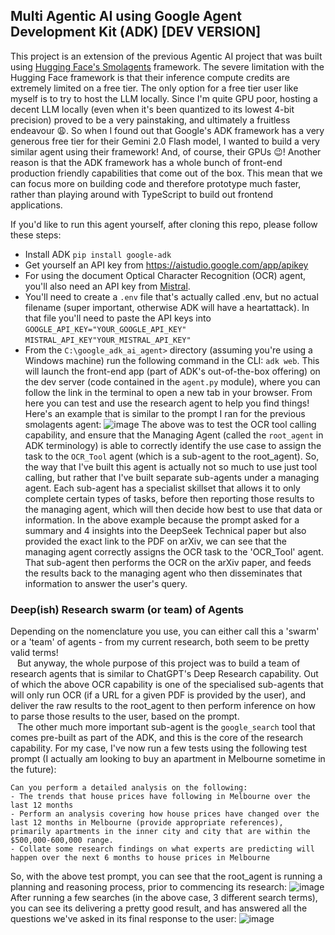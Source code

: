 ## Multi Agentic AI using Google Agent Development Kit (ADK) [DEV VERSION]

This project is an extension of the previous Agentic AI project that was built using <a href="https://github.com/VikramsDataScience/ocr_ai_agent/tree/main">Hugging Face's Smolagents</a> framework. The severe limitation with the Hugging Face framework is that their inference compute credits are extremely limited on a free tier. 
The only option for a free tier user like myself is to try to host the LLM locally. Since I'm quite GPU poor, hosting a decent LLM locally (even when it's been quantized to its lowest 4-bit precision) proved to be a very painstaking, and ultimately a fruitless endeavour 😩. So when I found out that Google's
ADK framework has a very generous free tier for their Gemini 2.0 Flash model, I wanted to build a very similar agent using their framework! And, of course, their GPUs 😉! Another reason is that the ADK framework has a whole bunch of front-end production friendly capabilities that come out of the box. This mean that we 
can focus more on building code and therefore prototype much faster, rather than playing around with TypeScript to build out frontend applications.<br>

If you'd like to run this agent yourself, after cloning this repo, please follow these steps:
- Install ADK `pip install google-adk`
- Get yourself an API key from https://aistudio.google.com/app/apikey
- For using the document Optical Character Recognition (OCR) agent, you'll also need an API key from <a href="https://console.mistral.ai/">Mistral</a>.
- You'll need to create a `.env` file that's actually called .env, but no actual filename (super important, otherwise ADK will have a heartattack). In that file you'll need to paste the API keys into `GOOGLE_API_KEY="YOUR_GOOGLE_API_KEY"`
`MISTRAL_API_KEY"YOUR_MISTRAL_API_KEY"`
- From the `C:\google_adk_ai_agent>` directory (assuming you're using a Windows machine) run the following command in the CLI: `adk web`. This will launch the front-end app (part of ADK's out-of-the-box offering) on the dev server (code contained in the `agent.py` module), where you can follow the link in the terminal to open a new tab in your browser. From here you can test and use the research agent to help you find things!
Here's an example that is similar to the prompt I ran for the previous smolagents agent:
![image](https://github.com/user-attachments/assets/d19d643e-9f0f-4785-b858-250cb298a6ed)
The above was to test the OCR tool calling capability, and ensure that the Managing Agent (called the `root_agent` in ADK terminology) is able to correctly identify the use case to assign the task to the `OCR_Tool` agent (which is a sub-agent to the root_agent). So, the way that I've built this agent is actually not so much to use
just tool calling, but rather that I've built separate sub-agents under a managing agent. Each sub-agent has a specialist skillset that allows it to only complete certain types of tasks, before then reporting those results to the managing agent, which will then decide how best to use that data or information. In the above example
because the prompt asked for a summary and 4 insights into the DeepSeek Technical paper but also provided the exact link to the PDF on arXiv, we can see that the managing agent correctly assigns the OCR task to the 'OCR_Tool' agent. That sub-agent then performs the OCR on the arXiv paper, and feeds the results back to the managing
agent who then disseminates that information to answer the user's query.
### Deep(ish) Research swarm (or team) of Agents
Depending on the nomenclature you use, you can either call this a 'swarm' or a 'team' of agents - from my current research, both seem to be pretty valid terms!<br>
&ensp; But anyway, the whole purpose of this project was to build a team of research agents that is similar to ChatGPT's Deep Research capability. Out of which the above OCR capability is one of the specialised sub-agents that will only run OCR (if a URL for a given PDF is provided by the user), and deliver the raw results to the root_agent to then perform inference on how to parse those results to the user, based on the prompt.<br>
&ensp; The other much more important sub-agent is the `google_search` tool that comes pre-built as part of the ADK, and this is the core of the research capability. For my case, I've now run a few tests using the following test prompt (I actually am looking to buy an apartment in Melbourne sometime in the future):
```
Can you perform a detailed analysis on the following: 
- The trends that house prices have following in Melbourne over the last 12 months
- Perform an analysis covering how house prices have changed over the last 12 months in Melbourne (provide appropriate references), primarily apartments in the inner city and city that are within the $500,000-600,000 range.
- Collate some research findings on what experts are predicting will happen over the next 6 months to house prices in Melbourne
```
So, with the above test prompt, you can see that the root_agent is running a planning and reasoning process, prior to commencing its research:
![image](https://github.com/user-attachments/assets/08e6b4c6-4268-478c-ba09-930e50d7876b)
After running a few searches (in the above case, 3 different search terms), you can see its delivering a pretty good result, and has answered all the questions we've asked in its final response to the user:
![image](https://github.com/user-attachments/assets/090b49d2-e585-477d-a550-64f83a38f5c2)

